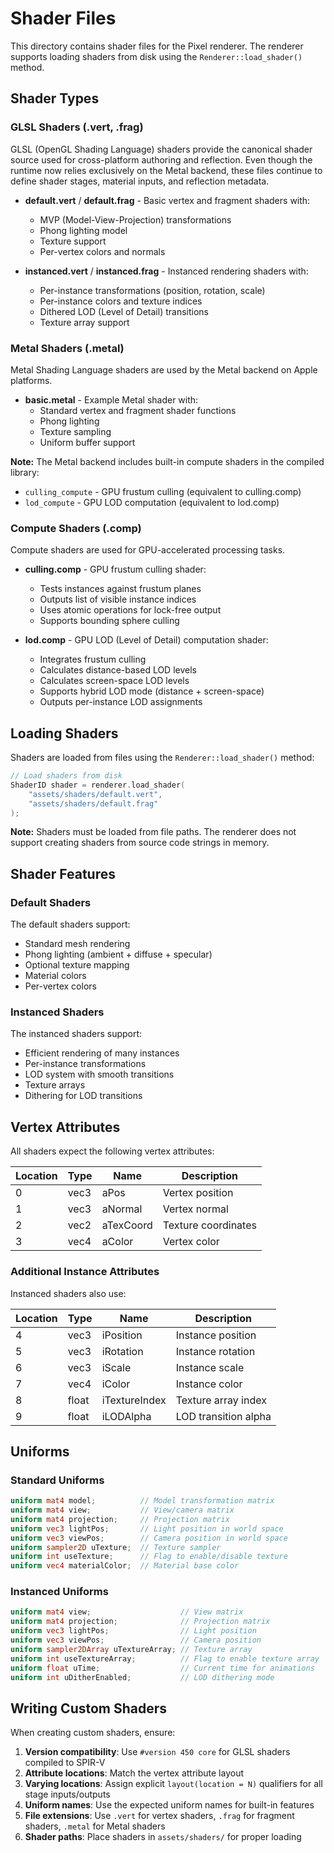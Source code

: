 # Shader Files

This directory contains shader files for the Pixel renderer. The renderer supports loading shaders from disk using the `Renderer::load_shader()` method.

## Shader Types

### GLSL Shaders (.vert, .frag)

GLSL (OpenGL Shading Language) shaders provide the canonical shader source used
for cross-platform authoring and reflection. Even though the runtime now relies
exclusively on the Metal backend, these files continue to define shader stages,
material inputs, and reflection metadata.

- **default.vert** / **default.frag** - Basic vertex and fragment shaders with:
  - MVP (Model-View-Projection) transformations
  - Phong lighting model
  - Texture support
  - Per-vertex colors and normals

- **instanced.vert** / **instanced.frag** - Instanced rendering shaders with:
  - Per-instance transformations (position, rotation, scale)
  - Per-instance colors and texture indices
  - Dithered LOD (Level of Detail) transitions
  - Texture array support

### Metal Shaders (.metal)

Metal Shading Language shaders are used by the Metal backend on Apple
platforms.

- **basic.metal** - Example Metal shader with:
  - Standard vertex and fragment shader functions
  - Phong lighting
  - Texture sampling
  - Uniform buffer support

**Note:** The Metal backend includes built-in compute shaders in the compiled library:
- `culling_compute` - GPU frustum culling (equivalent to culling.comp)
- `lod_compute` - GPU LOD computation (equivalent to lod.comp)

### Compute Shaders (.comp)

Compute shaders are used for GPU-accelerated processing tasks.

- **culling.comp** - GPU frustum culling shader:
  - Tests instances against frustum planes
  - Outputs list of visible instance indices
  - Uses atomic operations for lock-free output
  - Supports bounding sphere culling

- **lod.comp** - GPU LOD (Level of Detail) computation shader:
  - Integrates frustum culling
  - Calculates distance-based LOD levels
  - Calculates screen-space LOD levels
  - Supports hybrid LOD mode (distance + screen-space)
  - Outputs per-instance LOD assignments

## Loading Shaders

Shaders are loaded from files using the `Renderer::load_shader()` method:

```cpp
// Load shaders from disk
ShaderID shader = renderer.load_shader(
    "assets/shaders/default.vert",
    "assets/shaders/default.frag"
);
```

**Note:** Shaders must be loaded from file paths. The renderer does not support creating shaders from source code strings in memory.

## Shader Features

### Default Shaders

The default shaders support:
- Standard mesh rendering
- Phong lighting (ambient + diffuse + specular)
- Optional texture mapping
- Material colors
- Per-vertex colors

### Instanced Shaders

The instanced shaders support:
- Efficient rendering of many instances
- Per-instance transformations
- LOD system with smooth transitions
- Texture arrays
- Dithering for LOD transitions

## Vertex Attributes

All shaders expect the following vertex attributes:

| Location | Type  | Name      | Description           |
|----------|-------|-----------|----------------------|
| 0        | vec3  | aPos      | Vertex position      |
| 1        | vec3  | aNormal   | Vertex normal        |
| 2        | vec2  | aTexCoord | Texture coordinates  |
| 3        | vec4  | aColor    | Vertex color         |

### Additional Instance Attributes

Instanced shaders also use:

| Location | Type  | Name            | Description              |
|----------|-------|-----------------|-------------------------|
| 4        | vec3  | iPosition       | Instance position       |
| 5        | vec3  | iRotation       | Instance rotation       |
| 6        | vec3  | iScale          | Instance scale          |
| 7        | vec4  | iColor          | Instance color          |
| 8        | float | iTextureIndex   | Texture array index     |
| 9        | float | iLODAlpha       | LOD transition alpha    |

## Uniforms

### Standard Uniforms

```glsl
uniform mat4 model;          // Model transformation matrix
uniform mat4 view;           // View/camera matrix
uniform mat4 projection;     // Projection matrix
uniform vec3 lightPos;       // Light position in world space
uniform vec3 viewPos;        // Camera position in world space
uniform sampler2D uTexture;  // Texture sampler
uniform int useTexture;      // Flag to enable/disable texture
uniform vec4 materialColor;  // Material base color
```

### Instanced Uniforms

```glsl
uniform mat4 view;                    // View matrix
uniform mat4 projection;              // Projection matrix
uniform vec3 lightPos;                // Light position
uniform vec3 viewPos;                 // Camera position
uniform sampler2DArray uTextureArray; // Texture array
uniform int useTextureArray;          // Flag to enable texture array
uniform float uTime;                  // Current time for animations
uniform int uDitherEnabled;           // LOD dithering mode
```

## Writing Custom Shaders

When creating custom shaders, ensure:

1. **Version compatibility**: Use `#version 450 core` for GLSL shaders compiled to SPIR-V
2. **Attribute locations**: Match the vertex attribute layout
3. **Varying locations**: Assign explicit `layout(location = N)` qualifiers for all stage inputs/outputs
4. **Uniform names**: Use the expected uniform names for built-in features
5. **File extensions**: Use `.vert` for vertex shaders, `.frag` for fragment shaders, `.metal` for Metal shaders
6. **Shader paths**: Place shaders in `assets/shaders/` for proper loading
